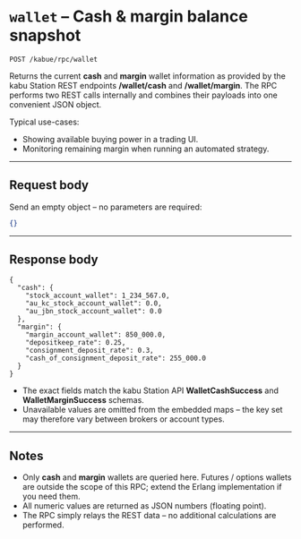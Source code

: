 # `wallet` – Cash & margin balance snapshot

```
POST /kabue/rpc/wallet
```

Returns the current **cash** and **margin** wallet information as provided by
the kabu Station REST endpoints **/wallet/cash** and **/wallet/margin**.  The
RPC performs two REST calls internally and combines their payloads into one
convenient JSON object.

Typical use-cases:

* Showing available buying power in a trading UI.
* Monitoring remaining margin when running an automated strategy.

---

## Request body

Send an empty object – no parameters are required:

```json
{}
```

---

## Response body

```jsonc
{
  "cash": {
    "stock_account_wallet": 1_234_567.0,
    "au_kc_stock_account_wallet": 0.0,
    "au_jbn_stock_account_wallet": 0.0
  },
  "margin": {
    "margin_account_wallet": 850_000.0,
    "depositkeep_rate": 0.25,
    "consignment_deposit_rate": 0.3,
    "cash_of_consignment_deposit_rate": 255_000.0
  }
}
```

* The exact fields match the kabu Station API **WalletCashSuccess** and
  **WalletMarginSuccess** schemas.
* Unavailable values are omitted from the embedded maps – the key set may
  therefore vary between brokers or account types.

---

## Notes

* Only **cash** and **margin** wallets are queried here.  Futures / options
  wallets are outside the scope of this RPC; extend the Erlang implementation
  if you need them.
* All numeric values are returned as JSON numbers (floating point).
* The RPC simply relays the REST data – no additional calculations are
  performed.
